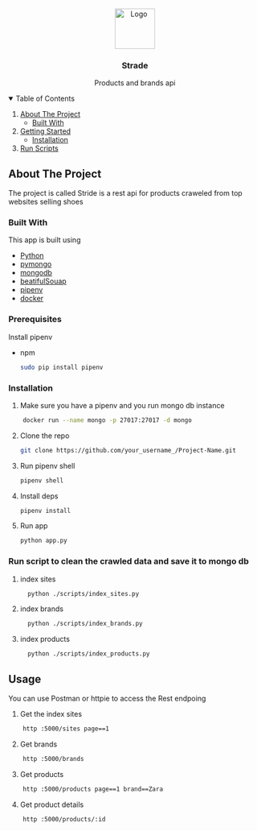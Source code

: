 



<!-- PROJECT LOGO -->
<br />
<p align="center">
  <a href="https://github.com/othneildrew/Best-README-Template">
    <img src="images/logo.png" alt="Logo" width="80" height="80">
  </a>

  <h3 align="center">Strade</h3>

  <p align="center">
    Products and brands api
  </p>
</p>



<!-- TABLE OF CONTENTS -->
<details open="open">
  <summary>Table of Contents</summary>
  <ol>
    <li>
      <a href="#about-the-project">About The Project</a>
      <ul>
        <li><a href="#built-with">Built With</a></li>
      </ul>
    </li>
    <li>
      <a href="#getting-started">Getting Started</a>
      <ul>
        <li><a href="#installation">Installation</a></li>
      </ul>
    </li>
    <li><a href="#usage">Run Scripts</a></li>
  </ol>
</details>



<!-- ABOUT THE PROJECT -->
## About The Project

The project is called Stride is a rest api for products craweled from top websites selling shoes

### Built With

This app is built using
* [Python]()
* [pymongo]()
* [mongodb]()
* [beatifulSouap]()
* [pipenv]()
* [docker]()



### Prerequisites

Install pipenv
* npm
  ```sh
  sudo pip install pipenv
  ```

### Installation

1. Make sure you have a pipenv and you run mongo db instance
```sh
    docker run --name mongo -p 27017:27017 -d mongo
```
2. Clone the repo
   ```sh
   git clone https://github.com/your_username_/Project-Name.git
   ```
3. Run pipenv shell
   ```sh
   pipenv shell
   ```
4. Install deps
   ```sh
   pipenv install
   ```
5. Run app
    ```sh
    python app.py
    ```


### Run script to clean the crawled data and save it to mongo db
1. index sites
    ```sh
      python ./scripts/index_sites.py  
    ```
1. index brands
    ```sh
      python ./scripts/index_brands.py  
    ```
1. index products
    ```sh
      python ./scripts/index_products.py  
    ```


<!-- USAGE EXAMPLES -->
## Usage

You can use Postman or httpie to access the Rest endpoing
1. Get the index sites
```sh
    http :5000/sites page==1
```
2. Get brands
```sh
    http :5000/brands
```
3. Get products
```sh
    http :5000/products page==1 brand==Zara
```
4. Get product details
```sh
    http :5000/products/:id
```
